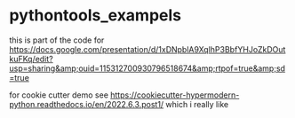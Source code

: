 # pythontools_exampels
this is part of the code for https://docs.google.com/presentation/d/1xDNpblA9XqlhP3BbfYHJoZkDOutkuFKq/edit?usp=sharing&amp;ouid=115312700930796518674&amp;rtpof=true&amp;sd=true


for cookie cutter demo see https://cookiecutter-hypermodern-python.readthedocs.io/en/2022.6.3.post1/
which i really like